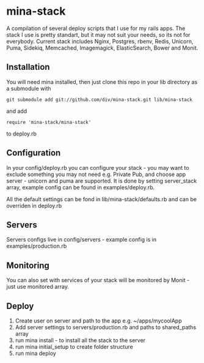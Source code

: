 mina-stack
===========

A compilation of several deploy scripts that I use for my rails apps. The stack I use is pretty standart,
but it may not suit your needs, so its not for everybody.
Current stack includes Nginx, Postgres, rbenv, Redis, Unicorn, Puma,
Sidekiq, Memcached, Imagemagick, ElasticSearch, Bower and Monit.

## Installation

You will need mina installed, then
just clone this repo in your lib directory as a submodule with
```
git submodule add git://github.com/div/mina-stack.git lib/mina-stack
```

and add

```
require 'mina-stack/mina-stack'
```

to deploy.rb

## Configuration

In your config/deploy.rb you can configure your stack - you may want to exclude something you may not need e.g. Private Pub,
and choose app server - unicorn and puma are supported. It is done by setting server_stack array, example config can be found in examples/deploy.rb.

All the default settings can be fond in lib/mina-stack/defaults.rb and can be overriden in deploy.rb

## Servers

Servers configs live in config/servers - example config is in examples/production.rb

## Monitoring

You can also set with services of your stack will be monitored by Monit - just use monitored array.

## Deploy

1. Create user on server and path to the app e.g. ~/apps/mycoolApp
2. Add server settings to servers/production.rb and paths to shared_paths array
3. run mina install - to install all the stack to the server
4. run mina initial_setup to create folder structure
5. run mina deploy

